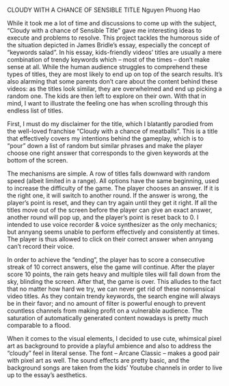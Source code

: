 CLOUDY WITH A CHANCE OF SENSIBLE TITLE
Nguyen Phuong Hao

While it took me a lot of time and discussions to come up with the subject, “Cloudy with a chance of Sensible Title” gave me interesting ideas to execute and problems to resolve. This project tackles the humorous side of the situation depicted in James Bridle’s essay, especially the concept of “keywords salad”. In his essay, kids-friendly videos’ titles are usually a mere combination of trendy keywords which – most of the times – don’t make sense at all. While the human audience struggles to comprehend these types of titles, they are most likely to end up on top of the search results. It’s also alarming that some parents don’t care about the content behind these videos: as the titles look similar, they are overwhelmed and end up picking a random one. The kids are then left to explore on their own. With that in mind, I want to illustrate the feeling one has when scrolling through this endless list of titles.

First, I must do my disclaimer for the title, which I blatantly parodied from the well-loved franchise “Cloudy with a chance of meatballs”. This is a title that effectively covers my intentions behind the gameplay, which is to “pour” down a list of random but similar phrases and make the player choose one right answer that corresponds to the given keywords at the bottom of the screen.

The mechanisms are simple. A row of titles falls downward with random speed (albeit limited in a range). All options have the same beginning, used to increase the difficulty of the game. The player chooses an answer. If it is the right one, it will switch to another round. If the answer is wrong, the player’s point is reset, and they can try again until they get it right. If all the titles move out of the screen before the player can give an exact answer, another round will pop up, and the player’s point is reset back to 0. I intended to use voice recorder & voice synthesizer as the only mechanics; but annyang seems unable to perform effectively and consistently at times. The player is thus allowed to click on their correct answer when annyang can’t record their voice.

In order to achieve the “ending”, the player has to score a consecutive streak of 10 correct answers, else the game will continue.  After the player score 10 points, the rain gets heavy and multiple tiles will fall down from the sky, blinding the screen. After that, the game is over. This alludes to the fact that no matter how hard we try, we can never get rid of these nonsensical video titles. As they contain trendy keywords, the search engine will always be in their favor; and no amount of filter is powerful enough to prevent countless channels from making profit on a vulnerable audience. The saturation of automatically generated content nowadays is pretty much comparable to a flood.

When it comes to the visual elements, I decided to use cute, whimsical pixel art as background to provide a playful ambience and also to address the “cloudy” feel in literal sense. The font – Arcane Classic – makes a good pair with pixel art as well. The sound effects are pretty basic, and the background songs are taken from the kids’ Youtube channels in order to live up to the essay’s aesthetics.
